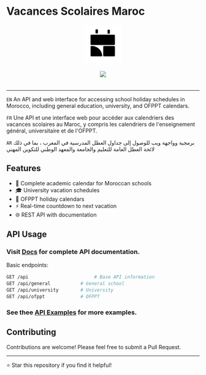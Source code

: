 # Vacances Scolaires Maroc

<div align="center">
  <img src="static\favicon.png" alt="logo" width="100" height="100">
</div>
<br>
<div align="center">
    <a href="https://vacance-scolaire.pages.dev/docs">
        <img src="https://img.shields.io/badge/API Documentation-Here-blue?style=for-the-badge">
    </a>
    </a>
</div>
<br>

---

`EN` An API and web interface for accessing school holiday schedules in Morocco, including general education, university, and OFPPT calendars.

`FR` Une API et une interface web pour accéder aux calendriers des vacances scolaires au Maroc, y compris les calendriers de l'enseignement général, universitaire et de l'OFPPT.

`AR`  برمجية وواجهة ويب للوصول إلى جداول العطل المدرسية في المغرب ، بما في ذلك لائحة العطل العامة للتعليم والجامعة والمعهد الوطني للتكوين المهني

## Features

- 📅 Complete academic calendar for Moroccan schools
- 🎓 University vacation schedules
- 🏫 OFPPT holiday calendars
- ⚡ Real-time countdown to next vacation
- 🌐 REST API with documentation



## API Usage

### Visit [Docs](https://vacance-scolaire.pages.dev/docs) for complete API documentation. 
Basic endpoints:

```bash
GET /api                        # Base API information
GET /api/general           # General school
GET /api/university        # University 
GET /api/ofppt             # OFPPT 
```
### See thee [API Examples](api_examples/api_documentation.md) for more examples.


## Contributing

Contributions are welcome! Please feel free to submit a Pull Request.


---
⭐ Star this repository if you find it helpful!